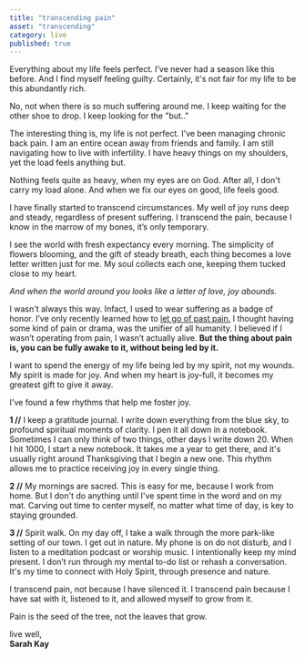 ```yaml
---
title: "transcending pain"
asset: "transcending" 
category: live
published: true
---
```


Everything about my life feels perfect. I’ve never had a season like this before. And I find myself feeling guilty. Certainly, it's not fair for my life to be this abundantly rich. 

No, not when there is so much suffering around me. I keep waiting for the other shoe to drop. I keep looking for the "but.."

The interesting thing is, my life is not perfect. I've been managing chronic back pain. I am an entire ocean away from friends and family. I am still navigating how to live with infertility. I have heavy things on my shoulders, yet the load feels anything but. 

Nothing feels quite as heavy, when my eyes are on God. After all, I don't carry my load alone. And when we fix our eyes on good, life feels good. 

I have finally started to transcend circumstances. My well of joy runs deep and steady, regardless of present suffering. I transcend the pain, because I know in the marrow of my bones, it’s only temporary. 

I see the world with fresh expectancy every morning. The simplicity of flowers blooming, and the gift of steady breath, each thing becomes a love letter written just for me. My soul collects each one, keeping them tucked close to my heart. 

_And when the world around you looks like a letter of love, joy abounds._

I wasn't always this way. Infact, I used to wear suffering as a badge of honor. I’ve only recently learned how to [let go of past pain.](http://thelivingwell.co/be/let-go) I thought having some kind of pain or drama, was the unifier of all humanity. I believed if I wasn’t operating from pain, I wasn’t actually alive. **But the thing about pain is, you can be fully awake to it, without being led by it.** 

I want to spend the energy of my life being led by my spirit, not my wounds. My spirit is made for joy. And when my heart is joy-full, it becomes my greatest gift to give it away.

I've found a few rhythms that help me foster joy. 

**1 //** I keep a gratitude journal. I write down everything from the blue sky, to profound spiritual moments of clarity. I pen it all down in a notebook. Sometimes I can only think of two things, other days I write down 20. When I hit 1000, I start a new notebook. It takes me a year to get there, and it's usually right around Thanksgiving that I begin a new one. This rhythm allows me to practice receiving joy in every single thing.

**2 //** My mornings are sacred. This is easy for me, because I work from home. But I don't do anything until I've spent time in the word and on my mat. Carving out time to center myself, no matter what time of day, is key to staying grounded.

**3 //** Spirit walk. On my day off, I take a walk through the more park-like setting of our town. I get out in nature. My phone is on do not disturb, and I listen to a meditation podcast or worship music. I intentionally keep my mind present. I don’t run through my mental to-do list or rehash a conversation. It's my time to connect with Holy Spirit, through presence and nature.  

I transcend pain, not because I have silenced it. I transcend pain because I have sat with it, listened to it, and allowed myself to grow from it. 

Pain is the seed of the tree, not the leaves that grow.

live well,
</br> **Sarah Kay**

